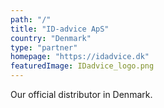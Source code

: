 ```yaml
---
path: "/"
title: "ID-advice ApS"
country: "Denmark"
type: "partner"
homepage: "https://idadvice.dk"
featuredImage: IDadvice_logo.png
---
```

Our official distributor in Denmark.
